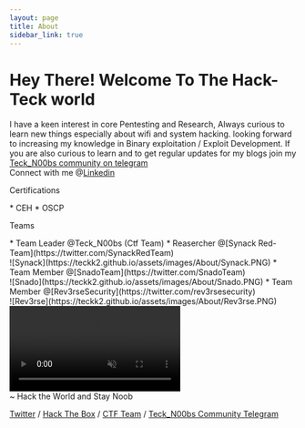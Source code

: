 ```yaml
---
layout: page
title: About
sidebar_link: true
---
```


<h1 class="message">
  Hey There! Welcome To The Hack-Teck world
</h1>

I have a keen interest in core Pentesting and Research, Always curious to learn new things especially about wifi and system hacking.
looking forward to increasing my knowledge in Binary exploitation / Exploit Development. If you are also curious to learn and to get regular updates for my blogs join my [Teck_N00bs community on telegram](https://t.me/Teck_N00bs)
<br> Connect with me @[Linkedin](https://www.linkedin.com/in/kritik-dalbehera-teck-k2-7718065b/)
<p class="message">
  Certifications
</p>
* CEH
* OSCP
<p class="message">
  Teams
</p>
* Team Leader @Teck_N00bs (Ctf Team)
* Reasercher @[Synack Red-Team](https://twitter.com/SynackRedTeam)
<br> ![Synack](https://teckk2.github.io/assets/images/About/Synack.PNG)
* Team Member @[SnadoTeam](https://twitter.com/SnadoTeam)
<br> ![Snado](https://teckk2.github.io/assets/images/About/Snado.PNG)
* Team Member @[Rev3rseSecurity](https://twitter.com/rev3rsesecurity)
<br> ![Rev3rse](https://teckk2.github.io/assets/images/About/Rev3rse.PNG)
<div class="background-wrap">
	<video id="video-bg-elem" preload="auto" autoplay="true" loop="loop" muted="muted">
		<Source src="https://media.giphy.com/media/l4FGF4DVYSeS5oIx2/giphy.mp4" type="video/mp4">
	</video>
</div>
~ Hack the World and Stay Noob

[Twitter](https://twitter.com/Teck__K2) / [Hack The Box](https://www.hackthebox.eu/profile/966) / [CTF Team](https://ctftime.org/team/20102) /
[Teck_N00bs Community Telegram](https://t.me/Teck_N00bs)

<script src="https://www.hackthebox.eu/badge/966"></script>
